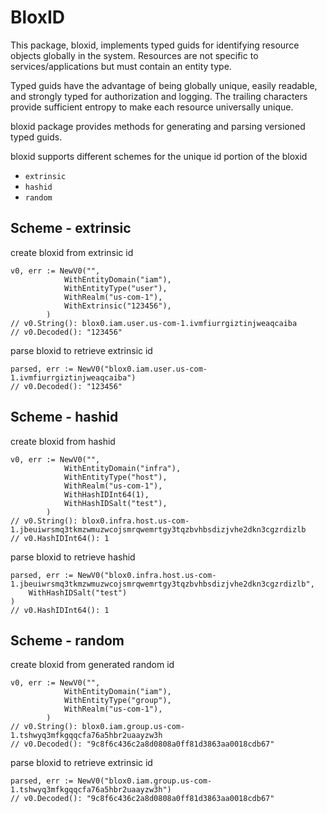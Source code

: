 # BloxID

This package, bloxid, implements typed guids for identifying resource objects globally in the system. Resources are not specific to services/applications but must contain an entity type.

Typed guids have the advantage of being globally unique, easily readable, and strongly typed for authorization and logging. The trailing characters provide sufficient entropy to make each resource universally unique.

bloxid package provides methods for generating and parsing versioned typed guids.

bloxid supports different schemes for the unique id portion of the bloxid
- `extrinsic`
- `hashid`
- `random`


## Scheme - extrinsic

create bloxid from extrinsic id
```golang
v0, err := NewV0("",
            WithEntityDomain("iam"),
            WithEntityType("user"),
            WithRealm("us-com-1"),
            WithExtrinsic("123456"),
        )
// v0.String(): blox0.iam.user.us-com-1.ivmfiurrgiztinjweaqcaiba
// v0.Decoded(): "123456"
```

parse bloxid to retrieve extrinsic id
```golang
parsed, err := NewV0("blox0.iam.user.us-com-1.ivmfiurrgiztinjweaqcaiba")
// v0.Decoded(): "123456"
```


## Scheme - hashid

create bloxid from hashid
```golang
v0, err := NewV0("",
            WithEntityDomain("infra"),
            WithEntityType("host"),
            WithRealm("us-com-1"),
            WithHashIDInt64(1),
            WithHashIDSalt("test"),
        )
// v0.String(): blox0.infra.host.us-com-1.jbeuiwrsmq3tkmzwmuzwcojsmrqwemrtgy3tqzbvhbsdizjvhe2dkn3cgzrdizlb
// v0.HashIDInt64(): 1
```

parse bloxid to retrieve hashid
```golang
parsed, err := NewV0("blox0.infra.host.us-com-1.jbeuiwrsmq3tkmzwmuzwcojsmrqwemrtgy3tqzbvhbsdizjvhe2dkn3cgzrdizlb",
    WithHashIDSalt("test")
)
// v0.HashIDInt64(): 1
```


## Scheme - random

create bloxid from generated random id
```golang
v0, err := NewV0("",
            WithEntityDomain("iam"),
            WithEntityType("group"),
            WithRealm("us-com-1"),
        )
// v0.String(): blox0.iam.group.us-com-1.tshwyq3mfkgqqcfa76a5hbr2uaayzw3h
// v0.Decoded(): "9c8f6c436c2a8d0808a0ff81d3863aa0018cdb67"
```

parse bloxid to retrieve extrinsic id
```golang
parsed, err := NewV0("blox0.iam.group.us-com-1.tshwyq3mfkgqqcfa76a5hbr2uaayzw3h")
// v0.Decoded(): "9c8f6c436c2a8d0808a0ff81d3863aa0018cdb67"
```

